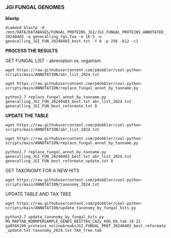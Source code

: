 ### JGI FUNGAL GENOMES

**blastp**

`diamond blastp -d /mnt/DATA/DATABASES/FUNGAL_PROTEINS_JGI/JGI_FUNGAL_PROTEINS_ANNOTATED_20240403 -q genecalling_fgs.faa -e 1E-5 -o genecalling_JGI_FUN_20240403_best.txt -f 6 -p 256 -b12 -c1`

**PROCESS THE RESULTS**

GET FUNGAL LIST - abreviation vs. organism

`wget https://raw.githubusercontent.com/pdobbler/cool-python-scripts/main/ANNOTATION/abr_list_2024.txt`

`wget https://raw.githubusercontent.com/pdobbler/cool-python-scripts/main/ANNOTATION/replace_fungal_annot_by_taxname.py`

`python2.7 replace_fungal_annot_by_taxname.py genecalling_JGI_FUN_20240403_best.txt abr_list_2024.txt genecalling_JGI_FUN_best_reformate.txt D`


**UPDATE THE TABLE**


`wget https://raw.githubusercontent.com/pdobbler/cool-python-scripts/main/ANNOTATION/abr_list_2024.txt`

`wget https://raw.githubusercontent.com/pdobbler/cool-python-scripts/main/ANNOTATION/replace_fungal_annot_by_taxname.py`

`python2.7 replace_fungal_annot_by_taxname.py genecalling_JGI_FUN_20240403_best.txt abr_list_2024.txt genecalling_JGI_FUN_best_reformate_update.txt U`

GET TAXONOMY FOR A NEW HITS

`wget https://raw.githubusercontent.com/pdobbler/cool-python-scripts/main/ANNOTATION/taxonomy_2024.txt`

UPDATE TABLE AND TAX TREE

`wget https://raw.githubusercontent.com/pdobbler/cool-python-scripts/main/ANNOTATION/update_taxonomy_by_fungal_hits.py`

`python2.7 update_taxonomy_by_fungal_hits.py MG_MAPTAB_NORMPERSAMPLE_GENES_BESTTAX_CAZy_KOG_KO.tab 18 22 ga0566199_proteins_nolinebreaksJGI_FUNGAL_PROT_20240403_best_reformate_update.txt taxonomy_2024.txt TAX_tree.tab`






